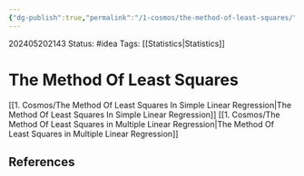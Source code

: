 ```yaml
---
{"dg-publish":true,"permalink":"/1-cosmos/the-method-of-least-squares/","created":"2024-08-31T23:47:13.902-04:00","updated":"2024-05-20T21:43:13.752-04:00"}
---
```


202405202143
Status: #idea
Tags: [[Statistics\|Statistics]]
# The Method Of Least Squares


[[1. Cosmos/The Method Of Least Squares In Simple Linear Regression\|The Method Of Least Squares In Simple Linear Regression]]
[[1. Cosmos/The Method Of Least Squares in Multiple Linear Regression\|The Method Of Least Squares in Multiple Linear Regression]]
## References


